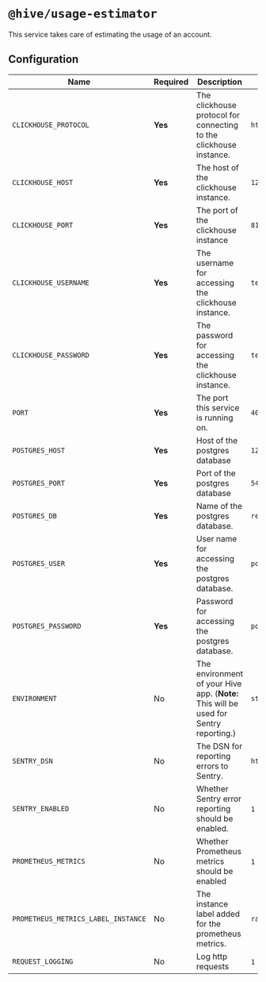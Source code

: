 # `@hive/usage-estimator`

This service takes care of estimating the usage of an account.

## Configuration

| Name                                | Required | Description                                                                           | Example Value                                        |
| ----------------------------------- | -------- | ------------------------------------------------------------------------------------- | ---------------------------------------------------- |
| `CLICKHOUSE_PROTOCOL`               | **Yes**  | The clickhouse protocol for connecting to the clickhouse instance.                    | `http`                                               |
| `CLICKHOUSE_HOST`                   | **Yes**  | The host of the clickhouse instance.                                                  | `127.0.0.1`                                          |
| `CLICKHOUSE_PORT`                   | **Yes**  | The port of the clickhouse instance                                                   | `8123`                                               |
| `CLICKHOUSE_USERNAME`               | **Yes**  | The username for accessing the clickhouse instance.                                   | `test`                                               |
| `CLICKHOUSE_PASSWORD`               | **Yes**  | The password for accessing the clickhouse instance.                                   | `test`                                               |
| `PORT`                              | **Yes**  | The port this service is running on.                                                  | `4011`                                               |
| `POSTGRES_HOST`                     | **Yes**  | Host of the postgres database                                                         | `127.0.0.1`                                          |
| `POSTGRES_PORT`                     | **Yes**  | Port of the postgres database                                                         | `5432`                                               |
| `POSTGRES_DB`                       | **Yes**  | Name of the postgres database.                                                        | `registry`                                           |
| `POSTGRES_USER`                     | **Yes**  | User name for accessing the postgres database.                                        | `postgres`                                           |
| `POSTGRES_PASSWORD`                 | **Yes**  | Password for accessing the postgres database.                                         | `postgres`                                           |
| `ENVIRONMENT`                       | No       | The environment of your Hive app. (**Note:** This will be used for Sentry reporting.) | `staging`                                            |
| `SENTRY_DSN`                        | No       | The DSN for reporting errors to Sentry.                                               | `https://dooobars@o557896.ingest.sentry.io/12121212` |
| `SENTRY_ENABLED`                    | No       | Whether Sentry error reporting should be enabled.                                     | `1` (enabled) or `0` (disabled)                      |
| `PROMETHEUS_METRICS`                | No       | Whether Prometheus metrics should be enabled                                          | `1` (enabled) or `0` (disabled)                      |
| `PROMETHEUS_METRICS_LABEL_INSTANCE` | No       | The instance label added for the prometheus metrics.                                  | `rate-limit`                                         |
| `REQUEST_LOGGING`                   | No       | Log http requests                                                                     | `1` (enabled) or `0` (disabled)                      |
